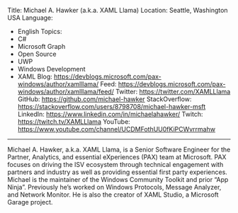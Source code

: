 Title: Michael A. Hawker (a.k.a. XAML Llama)
Location: Seattle, Washington USA
Language:
  - English
Topics:
  - C#
  - Microsoft Graph
  - Open Source
  - UWP
  - Windows Development
  - XAML
Blog: https://devblogs.microsoft.com/pax-windows/author/xamlllama/
Feed: https://devblogs.microsoft.com/pax-windows/author/xamlllama/feed/
Twitter: https://twitter.com/XAMLLlama
GitHub: https://github.com/michael-hawker
StackOverflow: https://stackoverflow.com/users/8798708/michael-hawker-msft
LinkedIn: https://www.linkedin.com/in/michaelahawker/
Twitch: https://twitch.tv/XAMLLlama
YouTube: https://www.youtube.com/channel/UCDMFothUU0fKiPCWvrrmahw
---
Michael A. Hawker, a.k.a. XAML Llama, is a Senior Software Engineer for the Partner, Analytics, and essential eXperiences (PAX) team at Microsoft. PAX focuses on driving the ISV ecosystem through technical engagement with partners and industry as well as providing essential first party experiences. Michael is the maintainer of the Windows Community Toolkit and prior “App Ninja”. Previously he’s worked on Windows Protocols, Message Analyzer, and Network Monitor. He is also the creator of XAML Studio, a Microsoft Garage project.
